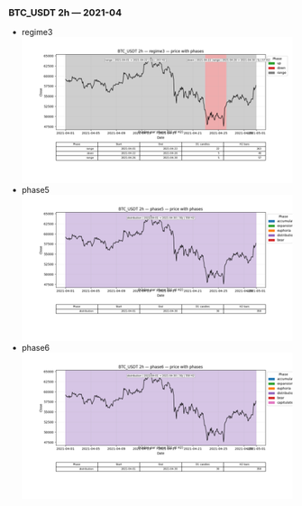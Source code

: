 ### BTC_USDT 2h — 2021-04

- regime3
![BTC_USDT_2h_regime3_2021-04_phase_price.png](outputs/fourier/phase_monthly/BTC_USDT/2h/2021/2021-04/BTC_USDT_2h_regime3_2021-04_phase_price.png)
- phase5
![BTC_USDT_2h_phase5_2021-04_phase_price.png](outputs/fourier/phase_monthly/BTC_USDT/2h/2021/2021-04/BTC_USDT_2h_phase5_2021-04_phase_price.png)
- phase6
![BTC_USDT_2h_phase6_2021-04_phase_price.png](outputs/fourier/phase_monthly/BTC_USDT/2h/2021/2021-04/BTC_USDT_2h_phase6_2021-04_phase_price.png)